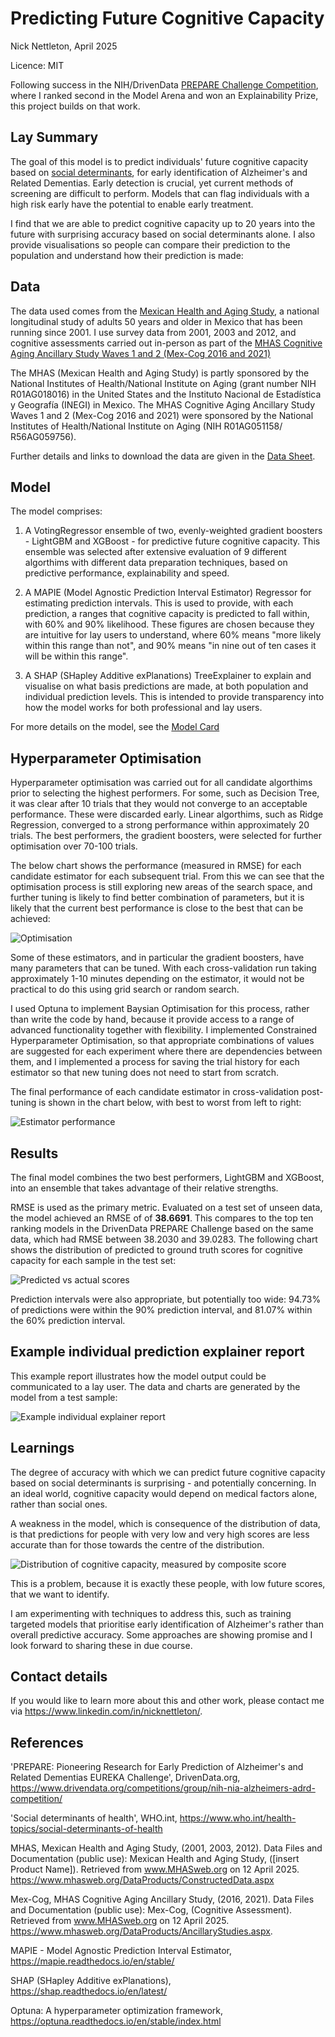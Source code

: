 # Predicting Future Cognitive Capacity 

Nick Nettleton, April 2025

Licence: MIT


Following success in the NIH/DrivenData [PREPARE Challenge Competition](https://www.drivendata.org/competitions/group/nih-nia-alzheimers-adrd-competition/), where I ranked second in the Model Arena and won an Explainability Prize, this project builds on that work.

## Lay Summary

The goal of this model is to predict individuals' future cognitive capacity based on [social determinants](https://www.who.int/health-topics/social-determinants-of-health), for early identification of Alzheimer's and Related Dementias. Early detection is crucial, yet current methods of screening are difficult to perform. Models that can flag individuals with a high risk early have the potential to enable early treatment.

I find that we are able to predict cognitive capacity up to 20 years into the future with surprising accuracy based on social determinants alone. I also provide visualisations so people can compare their prediction to the population and understand how their prediction is made: 

## Data

The data used comes from the [Mexican Health and Aging Study](https://www.mhasweb.org/Home/index.aspx), a national longitudinal study of adults 50 years and older in Mexico that has been running since 2001. I use survey data from 2001, 2003 and 2012, and cognitive assessments carried out in-person as part of the [MHAS Cognitive Aging Ancillary Study Waves 1 and 2 (Mex-Cog 2016 and 2021)](https://www.mhasweb.org/DataProducts/AncillaryStudies.aspx)

The MHAS (Mexican Health and Aging Study) is partly sponsored by the National Institutes of Health/National Institute on Aging (grant number NIH R01AG018016) in the United States and the Instituto Nacional de Estadística y Geografía (INEGI) in Mexico. The MHAS Cognitive Aging Ancillary Study Waves 1 and 2 (Mex-Cog 2016 and 2021) were sponsored by the National Institutes of Health/National Institute on Aging (NIH R01AG051158/ R56AG059756).

Further details and links to download the data are given in the [Data Sheet](data_sheet.md).

## Model 

The model comprises:

1. A VotingRegressor ensemble of two, evenly-weighted gradient boosters - LightGBM and XGBoost - for predictive future cognitive capacity. This ensemble was selected after extensive evaluation of 9 different algorthims with different data preparation techniques, based on predictive performance, explainability and speed.

2. A MAPIE (Model Agnostic Prediction Interval Estimator) Regressor for estimating prediction intervals. This is used to provide, with each prediction, a ranges that cognitive capacity is predicted to fall within, with 60% and 90% likelihood. These figures are chosen because they are intuitive for lay users to understand, where 60% means "more likely within this range than not", and 90% means "in nine out of ten cases it will be within this range".  

3. A SHAP (SHapley Additive exPlanations) TreeExplainer to explain and visualise on what basis predictions are made, at both population and individual prediction levels. This is intended to provide transparency into how the model works for both professional and lay users.

For more details on the model, see the [Model Card](model_card.md)

## Hyperparameter Optimisation

Hyperparameter optimisation was carried out for all candidate algorthims prior to selecting the highest performers. For some, such as Decision Tree, it was clear after 10 trials that they would not converge to an acceptable performance. These were discarded early. Linear algorthims, such as Ridge Regression, converged to a strong performance within approximately 20 trials. The best performers, the gradient boosters, were selected for further optimisation over 70-100 trials.

The below chart shows the performance (measured in RMSE) for each candidate estimator for each subsequent trial. From this we can see that the optimisation process is still exploring new areas of the search space, and further tuning is likely to find better combination of parameters, but it is likely that the current best performance is close to the best that can be achieved:

![Optimisation](assets/optimisation.png)

Some of these estimators, and in particular the gradient boosters, have many parameters that can be tuned. With each cross-validation run taking approximately 1-10 minutes depending on the estimator, it would not be practical to do this using grid search or random search.

I used Optuna to implement Baysian Optimisation for this process, rather than write the code by hand, because it provide access to a range of advanced functionality together with flexibility. I implemented Constrained Hyperparameter Optimisation, so that appropriate combinations of values are suggested for each experiment where there are dependencies between them, and I implemented a process for saving the trial history for each estimator so that new tuning does not need to start from scratch.

The final performance of each candidate estimator in cross-validation post-tuning is shown in the chart below, with best to worst from left to right:

![Estimator performance](assets/estimator-performance.png)

## Results

The final model combines the two best performers, LightGBM and XGBoost, into an ensemble that takes advantage of their relative strengths.

RMSE is used as the primary metric. Evaluated on a test set of unseen data, the model achieved an RMSE of of **38.6691**. This compares to the top ten ranking models in the DrivenData PREPARE Challenge based on the same data, which had RMSE between 38.2030 and 39.0283. The following chart shows the distribution of predicted to ground truth scores for cognitive capacity for each sample in the test set:

![Predicted vs actual scores](assets/prediction-vs-actual.png)

Prediction intervals were also appropriate, but potentially too wide: 94.73% of predictions were within the 90% prediction interval, and 81.07% within the 60% prediction interval.

## Example individual prediction explainer report

This example report illustrates how the model output could be communicated to a lay user. The data and charts are generated by the model from a test sample:

![Example individual explainer report](assets/explainer-yeeg.png)

## Learnings

The degree of accuracy with which we can predict future cognitive capacity based on social determinants is surprising - and potentially concerning. In an ideal world, cognitive capacity would depend on medical factors alone, rather than social ones.

A weakness in the model, which is consequence of the distribution of data, is that predictions for people with very low and very high scores are less accurate than for those towards the centre of the distribution.

![Distribution of cognitive capacity, measured by composite score](assets/distribution-of-score.png)

This is a problem, because it is exactly these people, with low future scores, that we want to identify.

I am experimenting with techniques to address this, such as training targeted models that prioritise early identification of Alzheimer's rather than overall predictive accuracy. Some approaches are showing promise and I look forward to sharing these in due course.

## Contact details

If you would like to learn more about this and other work, please contact me via https://www.linkedin.com/in/nicknettleton/.

## References

'PREPARE: Pioneering Research for Early Prediction of Alzheimer's and Related Dementias EUREKA Challenge', DrivenData.org, https://www.drivendata.org/competitions/group/nih-nia-alzheimers-adrd-competition/

'Social determinants of health', WHO.int, https://www.who.int/health-topics/social-determinants-of-health

MHAS, Mexican Health and Aging Study, (2001, 2003, 2012). Data Files and Documentation (public use): Mexican Health and Aging Study, ([insert Product Name]). Retrieved from  www.MHASweb.org on 12 April 2025. https://www.mhasweb.org/DataProducts/ConstructedData.aspx

Mex-Cog, MHAS Cognitive Aging Ancillary Study, (2016, 2021). Data Files and Documentation (public use): Mex-Cog, (Cognitive Assessment). Retrieved from www.MHASweb.org on 12 April 2025. https://www.mhasweb.org/DataProducts/AncillaryStudies.aspx.

MAPIE - Model Agnostic Prediction Interval Estimator, https://mapie.readthedocs.io/en/stable/

SHAP (SHapley Additive exPlanations), https://shap.readthedocs.io/en/latest/

Optuna: A hyperparameter optimization framework, https://optuna.readthedocs.io/en/stable/index.html

